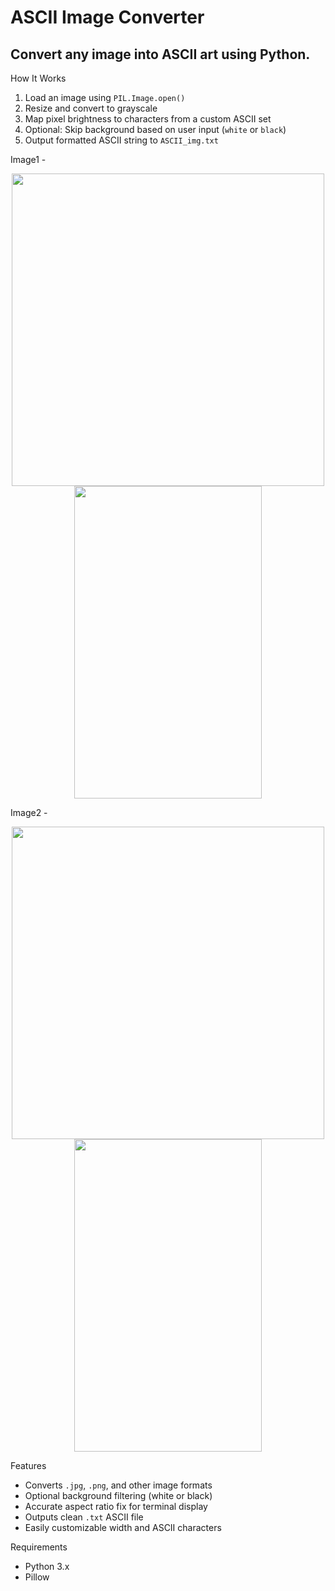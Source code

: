 # ASCII Image Converter
## Convert any image into ASCII art using Python.  

How It Works
1. Load an image using `PIL.Image.open()`
2. Resize and convert to grayscale
3. Map pixel brightness to characters from a custom ASCII set
4. Optional: Skip background based on user input (`white` or `black`)
5. Output formatted ASCII string to `ASCII_img.txt`

Image1 - 
<p align="center">
  <img src="https://github.com/user-attachments/assets/d8bb602b-f47f-4632-a4e1-96ea4abc4ce9" height=500 width=500 />
  <img src="https://github.com/user-attachments/assets/b6d8ade4-060b-480f-aa0a-369a9b789a4e" height=500 width=300 />
</p>

Image2 - 
<p align="center">
  <img src="https://github.com/user-attachments/assets/b98c031d-8fff-4e9f-9c96-5bc506d81699" height=500 width=500 />
  <img src="https://github.com/user-attachments/assets/d69e61ee-4d7d-44f6-8975-c72cab5f753e" height=500 width=300 />
</p>

Features
- Converts `.jpg`, `.png`, and other image formats
- Optional background filtering (white or black)
- Accurate aspect ratio fix for terminal display
- Outputs clean `.txt` ASCII file
- Easily customizable width and ASCII characters

Requirements
- Python 3.x
- Pillow



